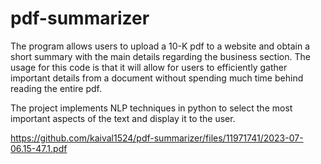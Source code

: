 # pdf-summarizer
The program allows users to upload a 10-K pdf to a website and obtain a short summary with the main details regarding the business section.
The usage for this code is that it will allow for users to efficiently gather important details from a document without spending much time behind reading the entire pdf.

The project implements NLP techniques in python to select the most important aspects of the text and display it to the user.

https://github.com/kaival1524/pdf-summarizer/files/11971741/2023-07-06.15-47.1.pdf
